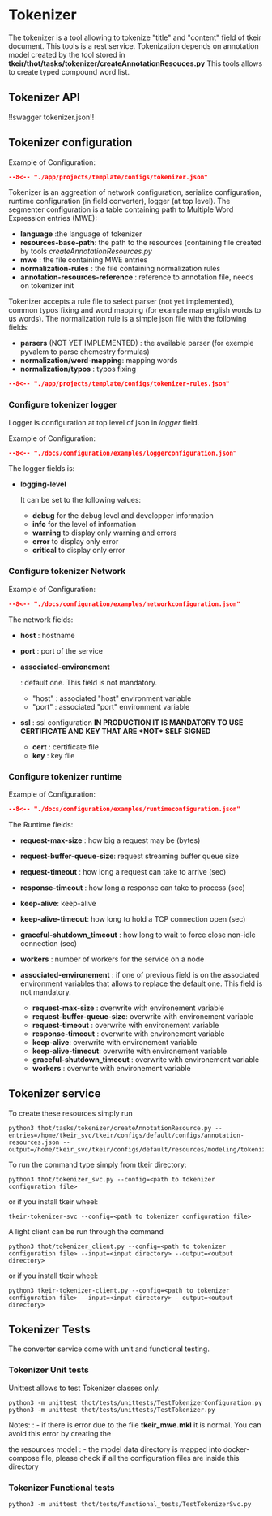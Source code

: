 # Tokenizer

The tokenizer is a tool allowing to tokenize "title" and "content" field of tkeir document.
This tools is a rest service.
Tokenization depends on annotation model created by the tool stored in **tkeir/thot/tasks/tokenizer/createAnnotationResouces.py**
This tools allows to create typed compound word list.

## Tokenizer API

!!swagger tokenizer.json!!


## Tokenizer configuration

Example of Configuration:

```json title="tokenizer.json"
--8<-- "./app/projects/template/configs/tokenizer.json"
```

Tokenizer is an aggreation of network configuration, serialize configuration, runtime configuration (in field converter), logger (at top level).
The segmenter configuration is a table containing path to Multiple Word Expression entries (MWE):

- **language** :the language of tokenizer
- **resources-base-path**: the path to the resources (containing file created by tools *createAnnotationResources.py*
- **mwe** : the file containing MWE entries
- **normalization-rules** : the file containing normalization rules
- **annotation-resources-reference** : reference to annotation file, needs on tokenizer init

Tokenizer accepts a rule file to select parser (not yet implemented), common typos fixing and word mapping (for example map english words to us words).
The normalization rule is a simple json file with the following fields:

- **parsers** (NOT YET IMPLEMENTED) : the available parser (for exemple pyvalem to parse chemestry formulas)
- **normalization/word-mapping**: mapping words
- **normalization/typos** : typos fixing

```json title="tokenizer-rules.json"
--8<-- "./app/projects/template/configs/tokenizer-rules.json"
```

### Configure tokenizer logger

Logger is configuration at top level of json in *logger* field.

Example of Configuration:

```json title="logger configuration"
--8<-- "./docs/configuration/examples/loggerconfiguration.json"
```

The logger fields is:

- **logging-level**

  It can be set to the following values:

  - **debug** for the debug level and developper information
  - **info** for the level of information
  - **warning** to display only warning and errors
  - **error** to display only error
  - **critical** to display only error

### Configure tokenizer Network

Example of Configuration:

```json title="network configuration"
--8<-- "./docs/configuration/examples/networkconfiguration.json"
```

The network fields:

- **host** : hostname

- **port** : port of the service

- **associated-environement**

  : default one. This field is not mandatory.

  - "host" : associated "host" environment variable
  - "port" : associated "port" environment variable

- **ssl** : ssl configuration **IN PRODUCTION IT IS MANDATORY TO USE CERTIFICATE AND KEY THAT ARE \*NOT\* SELF SIGNED**

  - **cert** : certificate file
  - **key** : key file

### Configure tokenizer runtime

Example of Configuration:

```json title="network configuration"
--8<-- "./docs/configuration/examples/runtimeconfiguration.json"
```

The Runtime fields:

- **request-max-size** : how big a request may be (bytes)

- **request-buffer-queue-size**: request streaming buffer queue size

- **request-timeout** : how long a request can take to arrive (sec)

- **response-timeout** : how long a response can take to process (sec)

- **keep-alive**: keep-alive

- **keep-alive-timeout**: how long to hold a TCP connection open (sec)

- **graceful-shutdown_timeout** : how long to wait to force close non-idle connection (sec)

- **workers** : number of workers for the service on a node

- **associated-environement** : if one of previous field is on the associated environment variables that allows to replace the  default one. This field is not mandatory.

  - **request-max-size** : overwrite with environement variable
  - **request-buffer-queue-size**: overwrite with environement variable
  - **request-timeout** : overwrite with environement variable
  - **response-timeout** : overwrite with environement variable
  - **keep-alive**: overwrite with environement variable
  - **keep-alive-timeout**: overwrite with environement variable
  - **graceful-shutdown_timeout** : overwrite with environement variable
  - **workers** : overwrite with environement variable

## Tokenizer service

To create these resources simply run

```shell
python3 thot/tasks/tokenizer/createAnnotationResource.py --entries=/home/tkeir_svc/tkeir/configs/default/configs/annotation-resources.json --output=/home/tkeir_svc/tkeir/configs/default/resources/modeling/tokenizer/en/tkeir_mwe.pkl
```

To run the command type simply from tkeir directory:

```shell
python3 thot/tokenizer_svc.py --config=<path to tokenizer configuration file>
```

or if you install tkeir wheel:

```shell
tkeir-tokenizer-svc --config=<path to tokenizer configuration file>
```


A light client can be run through the command

```shell
python3 thot/tokenizer_client.py --config=<path to tokenizer configuration file> --input=<input directory> --output=<output directory>
```

or if you install tkeir wheel:

```shell
python3 tkeir-tokenizer-client.py --config=<path to tokenizer configuration file> --input=<input directory> --output=<output directory>
```


## Tokenizer Tests

The converter service come with unit and functional testing.

### Tokenizer Unit tests

Unittest allows to test Tokenizer classes only.

```shell
python3 -m unittest thot/tests/unittests/TestTokenizerConfiguration.py
python3 -m unittest thot/tests/unittests/TestTokenizer.py
```

Notes:
: - if there is error due to the file **tkeir_mwe.mkl** it is normal. You can avoid this error by creating the

the resources model
: - the model data directory is mapped into docker-compose file, please check if all the configuration files are inside this directory

### Tokenizer Functional tests

```shell
python3 -m unittest thot/tests/functional_tests/TestTokenizerSvc.py
```

